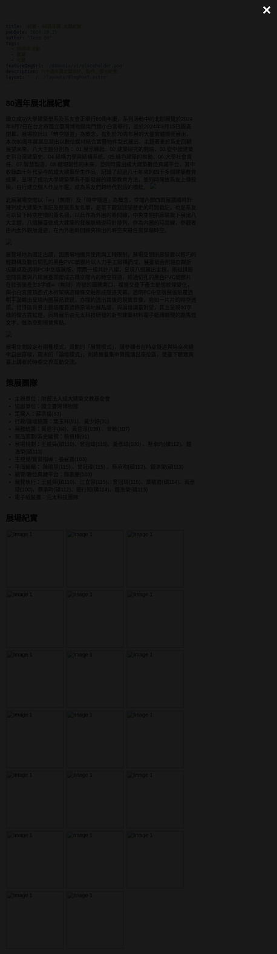 ```yaml
---
title: -紀實- 80週年展 北展紀實
pubDate: 2024.10.15
author: "Team 80"
tags:
  - 80周年活動
  - 展覽
  - 北展
featureImgUrl: '/80anniv/vi/placeholder.png'
description: 八十週年展北展設計、製作、展出紀實。
layout: '../../layouts/BlogPost.astro'
---
```


## 80週年展北展紀實

國立成功大學建築學系及系友會正舉行80周年慶，系列活動中的北部展覽於2024年9月7日在台北市國立臺灣博物館南門館小白宮舉行，並於2024年9月15日圓滿閉幕，展場設計以「時空隧道」為概念，有別於70周年展的大量實體圖面展出，本次80周年展展品展出以數位媒材結合實體物件型式展出，主題著重於系史回顧展望未來，八大主題分別為： 01.展示緣起、02.建築研究的開端、03.從中國建築史到台灣建築史、04.結構力學與結構系統、05.綠色建築的推動、06.大學社會責任、07.智慧製造、08.體現韌性的未來，並同時露出成大建築數位典藏平台，其中收錄四十年代至今的成大建築學生作品，記錄了超過八十年來的四千多個建築教育成果，呈現了成功大學建築學系不斷發展的建築教育方法，並同時開放系友上傳投稿，自行建立個人作品年鑑，成為系友們跨時代對話的橋樑。
![](/80anniv/docs/north-exhib/graphic/展場剖面圖AA_.jpg)

北展展場空間以「∞」（無限）及「時空隧道」為概念，空間內部四周展牆順時針陳列成大建築大事記及歷屆系友名單，是當下觀眾回望歷史的時間戳記，也是系友可以留下時空座標的簽名牆，以此作為外圈的時間線，中央空間拱廊裝置下展出八大主題，八個展臺依成大建築的發展脈絡逆時針排列，作為內圈的時間線，參觀者由內而外觀展漫遊，在內外圈時間線夾擠出的時空夾縫任意穿越時空。

![](/80anniv/docs/north-exhib/graphic/展場平面圖.jpg)

展覽場地為國定古蹟，因應場地機具使用與工種限制，展場空間拱廊裝置以輕巧的輕鋼構及數位切孔的黑色PVC塑膠片以人力手工組構而成，展臺組合則是由鋼折板展桌及透明PC中空版展版，兩兩一組共計八組，呈現八個展出主題，兩組拱廊空間裝置與八組展臺圍塑成古蹟空間內的時空隧道，經過切孔的黑色PVC塑膠片在拉張後產生8字或∞（無限）符號的圖騰開口，複層交疊下產生動態紋理變化，與小白宮屋頂西式木桁架構造線條交融形成隧道天幕。透明PC中空版展版貼覆透明平面輸出呈現內圈展品資訊，亦隱約透出其後的現實景像，宛如一片片的時空透鏡。接待區背景主題牆覆蓋遮飾原場地展品牆，與論壇講臺對望，其上呈現80字樣的復古霓虹燈，同時展示由元太科技研發的新型建築材料電子紙磚顯現的跑馬燈文字，做為空間視覺焦點。

![](/80anniv/docs/north-exhib/graphic/展場爆炸圖.jpg)

展場空間設定有兩種模式，周間的「展覽模式」，讓參觀者在時空隧道與時空夾縫中自由穿梭，周末的「論壇模式」，則將展臺集中靠攏讓出座位區，使臺下聽眾與臺上講者於時空交界互動交流。

## 策展團隊
- 主辦單位：財團法人成大建築文教基金會
- 協辦單位：國立臺灣博物館
- 策展人：薛丞倫(83)
- 行政/論壇統籌：葉玉祥(91)、黃少妤(91)
- 展務統籌：黃恩宇(84)、黃意淳(108) 、曾敏(107)
- 展品策劃/系史編撰：蔡侑樺(91)
- 展場規劃：王威舜(碩110)、曾冠瑋(115)、黃彥璋(100) 、蔡承昀(碩112)、鐘浩榮(碩113)
- 主視覺/實習指導：張庭嘉(103)
- 平面編輯： 陳曉慧(115)  、曾冠瑋(115) 、蔡承昀(碩112)、鐘浩榮(碩113)
- 網管/數位典藏平台：顏嘉慶(103)
- 展覽執行：王威舜(碩110)、江宜容(115)、曾冠瑋(115)、葉毓君(碩114)、黃彥璋(100)、蔡承昀(碩112)、簡行知(碩114)、鐘浩榮(碩113)
- 電子紙裝置：元太科技團隊

## 展場紀實

<style>
    body {
      font-family: Arial, sans-serif;
    }
    .gallery {
      display: flex;
      flex-wrap: wrap;
      gap: 5px;
    }
    .gallery img {
    width: 150px; /* Set the width of the thumbnail */
    height: 150px; /* Set the height to the same as width to make it square */
    object-fit: cover; /* Crop the image to fit within the square */
    cursor: pointer;
    border: 2px solid #ddd;
    transition: 0.3s;
    }
    .gallery img:hover {
      transform: scale(1.05);
    }
    .modal {
    display: none;
    position: fixed;
    z-index: 100; /* Ensure the modal appears above other elements */
    left: 0;
    top: 0;
    width: 100%;
    height: 100%;
    background-color: rgba(0, 0, 0, 0.9); /* Black background */

    display: flex;
    justify-content: center; /* Horizontally center the image */
    align-items: center; /* Vertically center the image */
    }
    .modal-content {
      margin: 5% auto;
      display: block;
      max-width: 80%;
      max-height: 80%;
    }
    .caption {
      text-align: center;
      color: #fff;
      margin-top: 10px;
    }
    .close {
      position: absolute;
      top: 20px;
      right: 30px;
      color: #fff;
      font-size: 40px;
      font-weight: bold;
      cursor: pointer;
    }
    .close:hover, .close:focus {
      color: #bbb;
      text-decoration: none;
      cursor: pointer;
    }
  </style>

<div class="gallery">
    <img src="/80anniv/docs/north-exhib/photos/[o]-Architect論壇.jpg" alt="Image 1" data-caption="[o]-Architect論壇">
    <img src="/80anniv/docs/north-exhib/photos/「時空隧道」天幕施作-1.jpg" alt="Image 1" data-caption="「時空隧道」天幕施作">
    <img src="/80anniv/docs/north-exhib/photos/「時空隧道」天幕施作-2.jpg" alt="Image 1" data-caption="「時空隧道」天幕施作">
    <img src="/80anniv/docs/north-exhib/photos/「時空隧道」天幕施作-3.jpg" alt="Image 1" data-caption="「時空隧道」天幕施作">
    <img src="/80anniv/docs/north-exhib/photos/佈展團隊(左起-葉毓君,簡行知,江宜容,黃彥璋,鐘浩榮,蔡承昀,曾冠瑋,王威舜).jpg" alt="Image 1" data-caption="佈展團隊(左起-葉毓君,簡行知,江宜容,黃彥璋,鐘浩榮,蔡承昀,曾冠瑋,王威舜)">
    <img src="/80anniv/docs/north-exhib/photos/北展展場「展場模式」-1.jpg" alt="Image 1" data-caption="北展展場「展場模式」">
    <img src="/80anniv/docs/north-exhib/photos/北展展場「展場模式」-2.jpg" alt="Image 1" data-caption="北展展場「展場模式」">
    <img src="/80anniv/docs/north-exhib/photos/北展展場「展場模式」-3.jpg" alt="Image 1" data-caption="北展展場「展場模式」">
    <img src="/80anniv/docs/north-exhib/photos/北展展場「展場模式」-4.jpg" alt="Image 1" data-caption="北展展場「展場模式」">
    <img src="/80anniv/docs/north-exhib/photos/北展展場「展場模式」-5.jpg" alt="Image 1" data-caption="北展展場「展場模式」">
    <img src="/80anniv/docs/north-exhib/photos/北展展場「展場模式」-6.jpg" alt="Image 1" data-caption="北展展場「展場模式」">
    <img src="/80anniv/docs/north-exhib/photos/北展展場「展場模式」-7.jpg" alt="Image 1" data-caption="北展展場「展場模式」">
    <img src="/80anniv/docs/north-exhib/photos/北展展場「展場模式」-8.jpg" alt="Image 1" data-caption="北展展場「展場模式」">
    <img src="/80anniv/docs/north-exhib/photos/北展展場「論壇模式」.jpg" alt="Image 1" data-caption="北展展場「論壇模式」">
    <img src="/80anniv/docs/north-exhib/photos/北展接待區.jpg" alt="Image 1" data-caption="北展接待區">
    <img src="/80anniv/docs/north-exhib/photos/圖騰開口光影變化.jpg" alt="Image 1" data-caption="圖騰開口光影變化">
    <img src="/80anniv/docs/north-exhib/photos/天幕與構架線條複層交疊下產生動態紋理變化.jpg" alt="Image 1" data-caption="天幕與構架線條複層交疊下產生動態紋理變化">
    <img src="/80anniv/docs/north-exhib/photos/複層的隧道天幕單元.jpg" alt="Image 1" data-caption="複層的隧道天幕單元">
    <img src="/80anniv/docs/north-exhib/photos/隧道天幕細部-1.jpg" alt="Image 1" data-caption="隧道天幕細部">
    <img src="/80anniv/docs/north-exhib/photos/隧道天幕細部-2.jpg" alt="Image 1" data-caption="隧道天幕細部">
</div>

<div id="myModal" class="modal">
  <span class="close">&times;</span>
  <img class="modal-content" id="modalImage">
  <div class="caption" id="modalCaption"></div>
</div>

<script>
  // Get the modal, images, and modal elements
  const modal = document.getElementById("myModal");
  const modalImg = document.getElementById("modalImage");
  const captionText = document.getElementById("modalCaption");
  const images = document.querySelectorAll(".gallery img");

  // Make sure the modal stays hidden initially
  modal.style.display = "none";
  
  images.forEach(image => {
    image.onclick = function() {
      modal.style.display = "block";
      modalImg.src = this.src;
      captionText.innerHTML = this.dataset.caption;
    };
  });

  // Close the modal when clicking the close button
  const closeBtn = document.querySelector(".close");
  closeBtn.onclick = function() {
    modal.style.display = "none";
  };

  // Close the modal when clicking anywhere outside the image
  modal.onclick = function(event) {
    if (event.target === modal) {
      modal.style.display = "none";
    }
  };
</script>